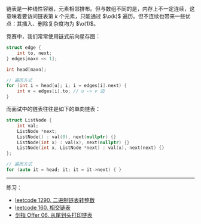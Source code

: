 链表是一种线性容器，元素相邻排布。但与数组不同的是，内存上不一定连续，这意味着要访问链表第 $k$ 个元素，只能通过 $\o(k)$ 遍历。但不连续也带来一些优点：其插入、删除复杂度均为 $\o(1)$。

竞赛中，我们常常使用链式前向星存图：

```cpp
struct edge {
    int to, next;
} edges[maxn << 1];

int head[maxn];

// 遍历方式
for (int i = head[u]; i; i = edges[i].next) {
	int v = edges[i].to; // u -> v 边
}
```

而面试中的链表往往是如下的单向链表：

```cpp
struct ListNode {
    int val;
    ListNode *next;
    ListNode() : val(0), next(nullptr) {}
    ListNode(int x) : val(x), next(nullptr) {}
    ListNode(int x, ListNode *next) : val(x), next(next) {}
};

// 遍历方式
for (auto it = head; it; it = it->next) { }
```

----

练习：

- [leetcode 1290. 二进制链表转整数](https://leetcode.cn/problems/convert-binary-number-in-a-linked-list-to-integer/)
- [leetcode 160. 相交链表](https://leetcode.cn/problems/intersection-of-two-linked-lists/)
- [剑指 Offer 06. 从尾到头打印链表](https://leetcode.cn/problems/cong-wei-dao-tou-da-yin-lian-biao-lcof/)


